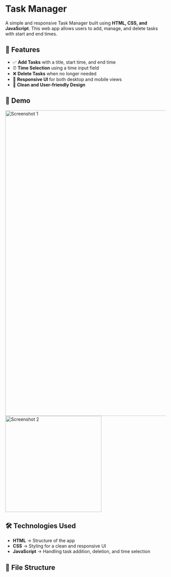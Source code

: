 # Task Manager

A simple and responsive Task Manager built using **HTML, CSS, and JavaScript**. This web app allows users to add, manage, and delete tasks with start and end times.

## 📌 Features

- ✅ **Add Tasks** with a title, start time, and end time  
- ⏰ **Time Selection** using a time input field  
- ❌ **Delete Tasks** when no longer needed  
- 📱 **Responsive UI** for both desktop and mobile views  
- 🎨 **Clean and User-friendly Design**  

## 🚀 Demo

<img width="960" alt="Screenshot 1" src="https://github.com/user-attachments/assets/76d62733-d291-4da3-b648-a8a86670cc08" />
<img width="302" alt="Screenshot 2" src="https://github.com/user-attachments/assets/a47d99f7-42be-40c0-b82d-2415c57d3b23" />

## 🛠️ Technologies Used

- **HTML** → Structure of the app  
- **CSS** → Styling for a clean and responsive UI  
- **JavaScript** → Handling task addition, deletion, and time selection  

## 📂 File Structure

